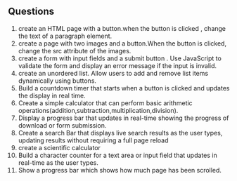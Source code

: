 ## Questions

1. create an HTML page with a button.when the button is clicked , change the text of a paragraph element.<br/>
2. create a page with two images and a button.When the button is clicked, change the src attribute of the images.
3. create a form with input fields and a submit button . Use JavaScript to validate the form and display an error message if the input is invalid.
4. create an unordered list. Allow users to add and remove list items dynamically using buttons.
5. Build a countdown timer that starts when a button is clicked and updates the display in real time.
6. Create a simple calculator that can perform basic arithmetic operations(addition,subtraction,multiplication,division).
7. Display a progress bar that updates in real-time showing the progress of download or form submission.
8. Create a search Bar that displays live search results as the user types, updating results without requiring a full page reload
9. create a scientific calculator
10. Build a character counter for a text area or input field that updates in real-time as the user types.
11. Show a progress bar which shows how much page has been scrolled.
